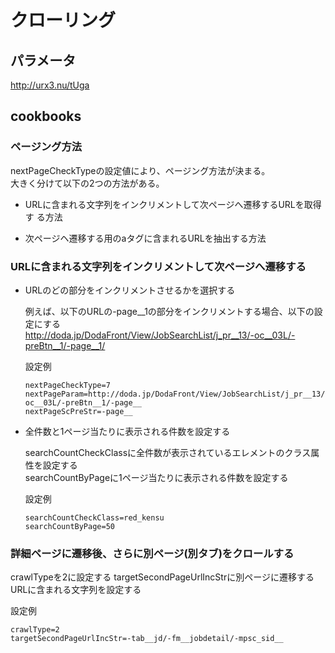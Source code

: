 # クローリング

## パラメータ

http://urx3.nu/tUga

## cookbooks

### ページング方法

nextPageCheckTypeの設定値により、ページング方法が決まる。  
大きく分けて以下の2つの方法がある。

* URLに含まれる文字列をインクリメントして次ページへ遷移するURLを取得す
  る方法

* 次ページヘ遷移する用のaタグに含まれるURLを抽出する方法

### URLに含まれる文字列をインクリメントして次ページへ遷移する

* URLのどの部分をインクリメントさせるかを選択する

  例えば、以下のURLの-page__1の部分をインクリメントする場合、以下の設定にする  
  http://doda.jp/DodaFront/View/JobSearchList/j_pr__13/-oc__03L/-preBtn__1/-page__1/
  
  設定例
  
  ```
  nextPageCheckType=7
  nextPageParam=http://doda.jp/DodaFront/View/JobSearchList/j_pr__13/-oc__03L/-preBtn__1/-page__
  nextPageScPreStr=-page__
  ```

* 全件数と1ページ当たりに表示される件数を設定する

  searchCountCheckClassに全件数が表示されているエレメントのクラス属性を設定する  
  searchCountByPageに1ページ当たりに表示される件数を設定する
  
  設定例                  
  
  ```
  searchCountCheckClass=red_kensu
  searchCountByPage=50
  ```
  
### 詳細ページに遷移後、さらに別ページ(別タブ)をクロールする

crawlTypeを2に設定する
targetSecondPageUrlIncStrに別ページに遷移するURLに含まれる文字列を設定する

設定例

```
crawlType=2
targetSecondPageUrlIncStr=-tab__jd/-fm__jobdetail/-mpsc_sid__
```
